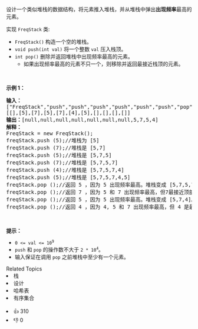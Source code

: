 <p>设计一个类似堆栈的数据结构，将元素推入堆栈，并从堆栈中弹出<strong>出现频率</strong>最高的元素。</p>

<p>实现 <code>FreqStack</code>&nbsp;类:</p>

<ul> 
 <li>
  <meta charset="UTF-8" /><code>FreqStack()</code>&nbsp;构造一个空的堆栈。</li> 
 <li>
  <meta charset="UTF-8" /><code>void push(int val)</code>&nbsp;将一个整数&nbsp;<code>val</code>&nbsp;压入栈顶。</li> 
 <li>
  <meta charset="UTF-8" /><code>int pop()</code>&nbsp;删除并返回堆栈中出现频率最高的元素。 
  <ul> 
   <li>如果出现频率最高的元素不只一个，则移除并返回最接近栈顶的元素。</li> 
  </ul> </li> 
</ul>

<p>&nbsp;</p>

<p><strong>示例 1：</strong></p>

<pre>
<strong>输入：</strong>
["FreqStack","push","push","push","push","push","push","pop","pop","pop","pop"],
[[],[5],[7],[5],[7],[4],[5],[],[],[],[]]
<strong>输出：</strong>[null,null,null,null,null,null,null,5,7,5,4]
<strong>解释：</strong>
FreqStack = new FreqStack();
freqStack.push (5);//堆栈为 [5]
freqStack.push (7);//堆栈是 [5,7]
freqStack.push (5);//堆栈是 [5,7,5]
freqStack.push (7);//堆栈是 [5,7,5,7]
freqStack.push (4);//堆栈是 [5,7,5,7,4]
freqStack.push (5);//堆栈是 [5,7,5,7,4,5]
freqStack.pop ();//返回 5 ，因为 5 出现频率最高。堆栈变成 [5,7,5,7,4]。
freqStack.pop ();//返回 7 ，因为 5 和 7 出现频率最高，但7最接近顶部。堆栈变成 [5,7,5,4]。
freqStack.pop ();//返回 5 ，因为 5 出现频率最高。堆栈变成 [5,7,4]。
freqStack.pop ();//返回 4 ，因为 4, 5 和 7 出现频率最高，但 4 是最接近顶部的。堆栈变成 [5,7]。</pre>

<p>&nbsp;</p>

<p><strong>提示：</strong></p>

<ul> 
 <li><code>0 &lt;= val &lt;= 10<sup>9</sup></code></li> 
 <li><code>push</code>&nbsp;和 <code>pop</code>&nbsp;的操作数不大于 <code>2 * 10<sup>4</sup></code>。</li> 
 <li>输入保证在调用&nbsp;<code>pop</code>&nbsp;之前堆栈中至少有一个元素。</li> 
</ul>

<div><div>Related Topics</div><div><li>栈</li><li>设计</li><li>哈希表</li><li>有序集合</li></div></div><br><div><li>👍 310</li><li>👎 0</li></div>